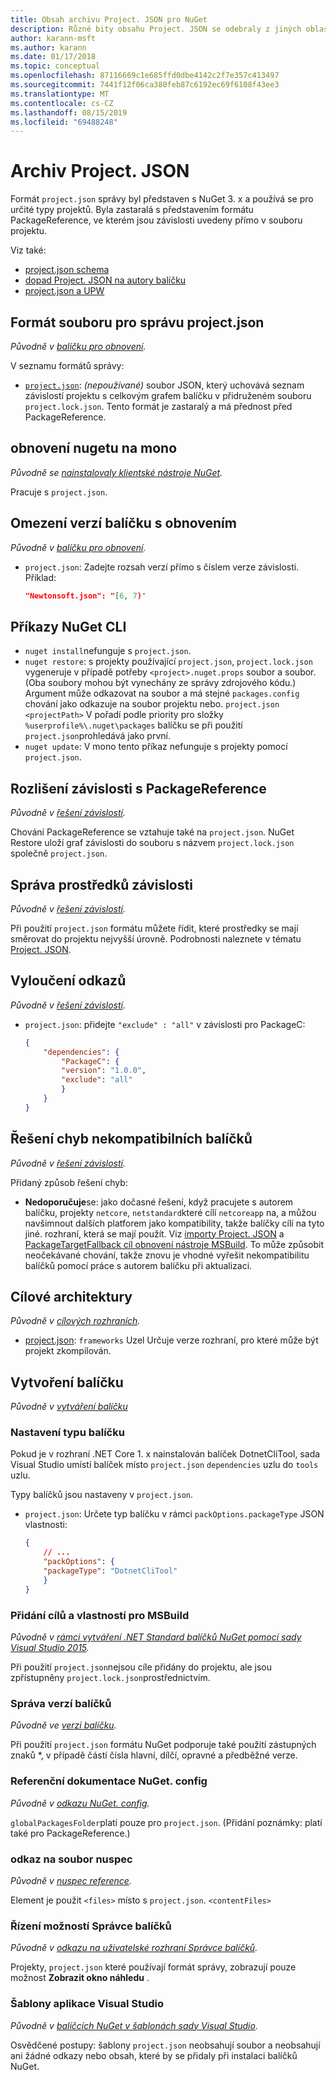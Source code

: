 ```yaml
---
title: Obsah archivu Project. JSON pro NuGet
description: Různé bity obsahu Project. JSON se odebraly z jiných oblastí dokumentace k NuGetu.
author: karann-msft
ms.author: karann
ms.date: 01/17/2018
ms.topic: conceptual
ms.openlocfilehash: 87116669c1e685ffd0dbe4142c2f7e357c413497
ms.sourcegitcommit: 7441f12f06ca380feb87c6192ec69f6108f43ee3
ms.translationtype: MT
ms.contentlocale: cs-CZ
ms.lasthandoff: 08/15/2019
ms.locfileid: "69488248"
---
```

# <a name="projectjson-archive"></a>Archiv Project. JSON

Formát `project.json` správy byl představen s NuGet 3. x a používá se pro určité typy projektů. Byla zastaralá s představením formátu PackageReference, ve kterém jsou závislosti uvedeny přímo v souboru projektu.

Viz také:

- [project.json schema](project-json.md)
- [dopad Project. JSON na autory balíčku](project-json-impact.md)
- [project.json a UPW](project-json-and-uwp.md)

## <a name="projectjson-management-format"></a>Formát souboru pro správu project.json

*Původně v [balíčku pro obnovení](../what-is-nuget.md).*

V seznamu formátů správy:

- [`project.json`](project-json.md): *(nepoužívané)* soubor JSON, který uchovává seznam závislostí projektu s celkovým grafem balíčku v přidruženém souboru `project.lock.json`. Tento formát je zastaralý a má přednost před PackageReference.

## <a name="nuget-restore-on-mono"></a>obnovení nugetu na mono

*Původně se [nainstalovaly klientské nástroje NuGet](../install-nuget-client-tools.md).*

Pracuje s `project.json`.

## <a name="constraining-package-versions-with-restore"></a>Omezení verzí balíčku s obnovením

*Původně v [balíčku pro obnovení](../consume-packages/package-restore.md#constrain-package-versions-with-restore).*

- `project.json`: Zadejte rozsah verzí přímo s číslem verze závislosti. Příklad:

    ```json
    "Newtonsoft.json": "[6, 7)"
    ```

## <a name="nuget-cli-commands"></a>Příkazy NuGet CLI

- `nuget install`nefunguje s `project.json`.
- `nuget restore`: s projekty používající `project.json`, `project.lock.json` vygeneruje v případě potřeby `<project>.nuget.props` soubor a soubor. (Oba soubory mohou být vynechány ze správy zdrojového kódu.) Argument může odkazovat na soubor a má stejné `packages.config` chování jako odkazuje na soubor projektu nebo. `project.json` `<projectPath>` V pořadí podle priority pro složky `%userprofile%\.nuget\packages` balíčku se při použití `project.json`prohledává jako první.
- `nuget update`: V mono tento příkaz nefunguje s projekty pomocí `project.json`.

## <a name="dependency-resolution-with-packagereference"></a>Rozlišení závislosti s PackageReference

*Původně v [řešení závislostí](../concepts/dependency-resolution.md#dependency-resolution-with-packagereference).*

Chování PackageReference se vztahuje také na `project.json`. NuGet Restore uloží graf závislosti do souboru s názvem `project.lock.json` společně `project.json`.

## <a name="managing-dependency-assets"></a>Správa prostředků závislosti

*Původně v [řešení závislostí](../concepts/dependency-resolution.md#managing-dependency-assets).*

Při použití `project.json` formátu můžete řídit, které prostředky se mají směrovat do projektu nejvyšší úrovně. Podrobnosti naleznete v tématu [Project. JSON](project-json.md).

## <a name="excluding-references"></a>Vyloučení odkazů

*Původně v [řešení závislostí](../concepts/dependency-resolution.md#excluding-references).*

- `project.json`: přidejte `"exclude" : "all"` v závislosti pro PackageC:

    ```json
    {
        "dependencies": {
            "PackageC": {
            "version": "1.0.0",
            "exclude": "all"
            }
        }
    }
    ```

## <a name="resolving-incompatible-package-errors"></a>Řešení chyb nekompatibilních balíčků

*Původně v [řešení závislostí](../concepts/dependency-resolution.md#resolving-incompatible-package-errors).*

Přidaný způsob řešení chyb:

- **Nedoporučuje**se: jako dočasné řešení, když pracujete s autorem balíčku, projekty `netcore`, `netstandard`které cílí `netcoreapp` na, a můžou navšimnout dalších platforem jako kompatibility, takže balíčky cílí na tyto jiné. rozhraní, která se mají použít. Viz [importy Project. JSON](project-json.md#imports) a [PackageTargetFallback cíl obnovení nástroje MSBuild](../reference/msbuild-targets.md#packagetargetfallback). To může způsobit neočekávané chování, takže znovu je vhodné vyřešit nekompatibilitu balíčků pomocí práce s autorem balíčku při aktualizaci.

## <a name="target-frameworks"></a>Cílové architektury

*Původně v [cílových rozhraních](../reference/target-frameworks.md).*

- [project.json](project-json.md): `frameworks` Uzel Určuje verze rozhraní, pro které může být projekt zkompilován.

## <a name="creating-a-package"></a>Vytvoření balíčku

*Původně v [vytváření balíčku](../create-packages/creating-a-package.md)*

### <a name="setting-a-package-type"></a>Nastavení typu balíčku

Pokud je v rozhraní .NET Core 1. x nainstalován balíček DotnetCliTool, sada Visual Studio umístí balíček místo `project.json` `dependencies` uzlu do `tools` uzlu.

Typy balíčků jsou nastaveny v `project.json`.

- `project.json`: Určete typ balíčku v rámci `packOptions.packageType` JSON vlastnosti:

    ```json
    {
        // ...
        "packOptions": {
        "packageType": "DotnetCliTool"
        }
    }
    ```

### <a name="adding-targets-and-props-for-msbuild"></a>Přidání cílů a vlastností pro MSBuild

*Původně v [rámci vytváření .NET Standard balíčků NuGet pomocí sady Visual Studio 2015](../guides/create-net-standard-packages-vs2015.md).*

Při použití `project.json`nejsou cíle přidány do projektu, ale jsou zpřístupněny `project.lock.json`prostřednictvím.

### <a name="package-versioning"></a>Správa verzí balíčků

*Původně ve [verzi balíčku](../concepts/package-versioning.md).*

Při použití `project.json` formátu NuGet podporuje také použití zástupných znaků \*, v případě částí čísla hlavní, dílčí, opravné a předběžné verze.

### <a name="nugetconfig-reference"></a>Referenční dokumentace NuGet. config

*Původně v [odkazu NuGet. config](../reference/nuget-config-file.md).*

`globalPackagesFolder`platí pouze pro `project.json`. (Přidání poznámky: platí také pro PackageReference.)

### <a name="nuspec-file-reference"></a>odkaz na soubor nuspec

*Původně v [nuspec reference](../reference/nuspec.md).*

Element je použit `<files>` místo s `project.json`. `<contentFiles>`

### <a name="package-manager-options-control"></a>Řízení možností Správce balíčků

*Původně v [odkazu na uživatelské rozhraní Správce balíčků](../consume-packages/install-use-packages-visual-studio.md).*

Projekty, `project.json` které používají formát správy, zobrazují pouze možnost **Zobrazit okno náhledu** .

### <a name="visual-studio-templates"></a>Šablony aplikace Visual Studio

*Původně v [balíčcích NuGet v šablonách sady Visual Studio](../visual-studio-extensibility/visual-studio-templates.md).*

Osvědčené postupy: šablony `project.json` neobsahují soubor a neobsahují ani žádné odkazy nebo obsah, které by se přidaly při instalaci balíčků NuGet.